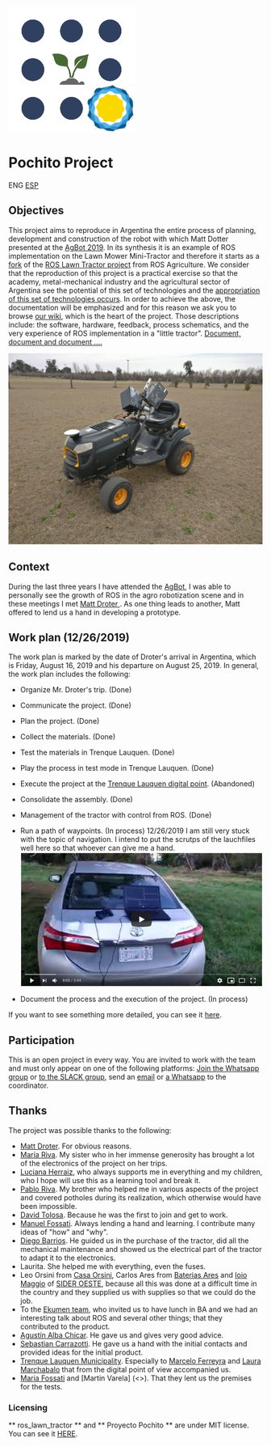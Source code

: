 
![Logo ROS Agriculture](https://raw.githubusercontent.com/rje1974/Proyecto-Pochito/master/site/Imagenes_Site/LogoROSAg.png)

# Pochito Project

ENG [ESP](https://github.com/rje1974/Proyecto-Pochito/blob/master/README.md)

## Objectives

This project aims to reproduce in Argentina the entire process of planning, development and construction of the robot with which Matt Dotter presented at the [AgBot 2019](https://ag.purdue.edu/agBOT/). In its synthesis it is an example of ROS implementation on the Lawn Mower Mini-Tractor and therefore it starts as a [fork](https://tinyurl.com/y37ajy6b) of the [ROS Lawn Tractor project](https://github.com/ros-agriculture/ros_lawn_tractor) from ROS Agriculture. We consider that the reproduction of this project is a practical exercise so that the academy, metal-mechanical industry and the agricultural sector of Argentina see the potential of this set of technologies and the [appropriation of this set of technologies occurs](https://en.wikipedia.org/wiki/Appropriation%C3%B3n_tecnol%C3%B3gica). In order to achieve the above, the documentation will be emphasized and for this reason we ask you to browse [our wiki](https://github.com/rje1974/ros_lawn_tractor/wiki), which is the heart of the project. Those descriptions include: the software, hardware, feedback, process schematics, and the very experience of ROS implementation in a "little tractor". [Document, document and document ....](https://github.com/rje1974/Proyecto-Pochito/wiki)

![PochitoBot Final](https://raw.githubusercontent.com/rje1974/Proyecto-Pochito/master/site/Imagenes_Site/Principal.jpg)

## Context

During the last three years I have attended the [AgBot](https://ag.purdue.edu/agBOT/), I was able to personally see the growth of ROS in the agro robotization scene and in these meetings I met [Matt Droter ](https://github.com/droter). As one thing leads to another, Matt offered to lend us a hand in developing a prototype.

## Work plan (12/26/2019)

The work plan is marked by the date of Droter's arrival in Argentina, which is Friday, August 16, 2019 and his departure on August 25, 2019. In general, the work plan includes the following:

- Organize Mr. Droter's trip. (Done)
- Communicate the project. (Done)
- Plan the project. (Done)
- Collect the materials. (Done)
- Test the materials in Trenque Lauquen. (Done)
- Play the process in test mode in Trenque Lauquen. (Done)
- Execute the project at the [Trenque Lauquen digital point](http://pct.trenquelauquen.gov.ar/). (Abandoned)
- Consolidate the assembly. (Done)
- Management of the tractor with control from ROS. (Done)
- Run a path of waypoints. (In process) 12/26/2019 I am still very stuck with the topic of navigation. I intend to put the scrutps of the lauchfiles well here so that whoever can give me a hand. [![Watch the video](/site/Imagenes_Site/youtube.png)](https://youtu.be/XLXWEX2-MHA)

- Document the process and the execution of the project. (In process)

If you want to see something more detailed, you can see it [here](https://github.com/rje1974/ros_lawn_tractor/wiki/Plan-De-Trabajo).

## Participation

This is an open project in every way. You are invited to work with the team and must only appear on one of the following platforms: [Join the Whatsapp group](https://chat.whatsapp.com/FK1hUuH3ac3ExXbGrR0gs1) or [to the SLACK group](https://app.slack.com/client/T676UDNG3/GK8UTNMGS), send an [email](mailto:juaneduardoriva@gmail.com) or [a Whatsapp](https://wa.me/5492392520561) to the coordinator.

## Thanks

The project was possible thanks to the following:

- [Matt Droter](https://www.linkedin.com/in/droterville/). For obvious reasons.
- [María Riva](https://www.linkedin.com/in/maria-riva-aa78245a/). My sister who in her immense generosity has brought a lot of the electronics of the project on her trips.
- [Luciana Herraiz](https://www.linkedin.com/in/luciana-herraiz-8958a1150/), who always supports me in everything and my children, who I hope will use this as a learning tool and break it.
- [Pablo Riva](https://www.linkedin.com/in/pablo-alfredo-riva/). My brother who helped me in various aspects of the project and covered potholes during its realization, which otherwise would have been impossible.
- [David Tolosa](https://github.com/davidtolosa). Because he was the first to join and get to work.
- [Manuel Fossati](https://www.linkedin.com/in/manuel-fossati-03026561/). Always lending a hand and learning. I contribute many ideas of "how" and "why".
- [Diego Barrios](https://www.linkedin.com/in/diego-david-barrios-bb84b251/). He guided us in the purchase of the tractor, did all the mechanical maintenance and showed us the electrical part of the tractor to adapt it to the electronics.
- Laurita. She helped me with everything, even the fuses.
- Leo Orsini from [Casa Orsini](https://es-la.facebook.com/casaorsini/), Carlos Ares from [Baterias Ares](https://es-la.facebook.com/pages/category/Automotive--Aircraft---Boat/Baterias-Ares-646753535515544/) and [Ioio Maggio](https://www.linkedin.com/in/gregorio-maggio-b92ab667/) of [SIDER OESTE](http://www.sideroeste.com.ar/index.php), because all this was done at a difficult time in the country and they supplied us with supplies so that we could do the job.
- To the [Ekumen team](https://www.ekumenlabs.com/team/), who invited us to have lunch in BA and we had an interesting talk about ROS and several other things; that they contributed to the product.
- [Agustín Alba Chicar](https://www.linkedin.com/in/agustin-dario-alba-chicar-6b269846/). He gave us and gives very good advice.
- [Sebastian Carrazotti](https://www.linkedin.com/in/sebascarra/). He gave us a hand with the initial contacts and provided ideas for the initial product.
- [Trenque Lauquen Municipality](http://pct.trenquelauquen.gov.ar/). Especially to [Marcelo Ferreyra](https://www.linkedin.com/in/marcelo-ferreyra-3257232/) and [Laura Marchabalo](https://www.linkedin.com/in/laura-marchabalo-a497905/ ) that from the digital point of view accompanied us.
- [Maria Fossati](https://www.linkedin.com/in/mar%C3%ADa-jos%C3%A9-fossati-151653160/) and [Martin Varela] (<>). That they lent us the premises for the tests.

### Licensing

** ros_lawn_tractor ** and ** Proyecto Pochito ** are under MIT license. You can see it [HERE](https://github.com/rje1974/Proyecto-Pochito/blob/master/LICENSE).
